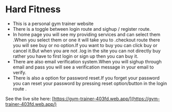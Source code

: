 # Hard Fitness
* This is a personal gym trainer website
* There is a toggle between login route and sighup / register route.
* In home page you will see my providing services and can select them .When you select them or one it will take you to .checkout route there you will see buy or no option.If you want to buy you can click buy or cancel it.But when you are not .log in the site you can not directly buy rather you have to first login or sign up then you can buy it.
* There are also email verification system.When you will sighup through email and pass you will see a verification message in your email to verify.
* There is also a option for password reset.If you forget your password you can reset your password by pressing reset option/button in the login route .

See the live site here: [https://gym-trainer-403fd.web.app/](https://gym-trainer-403fd.web.app/)

